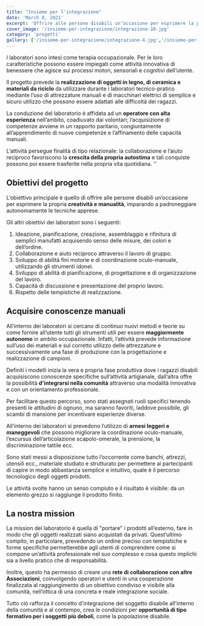 ```yaml
---
title: "Insieme per l'integrazione"
date: 'March 8, 2021'
excerpt: 'Offrire alle persone disabili un’occasione per esprimere la propria creatività e manualità, imparando a padroneggiare autonomamente le tecniche apprese.'
cover_image: '/insieme-per-integrazione/integrazione-10.jpg'
category: 'progetti'
gallery: ['/insieme-per-integrazione/integrazione-4.jpg','/insieme-per-integrazione/integrazione-5.jpg','/insieme-per-integrazione/integrazione-6.jpg','/insieme-per-integrazione/integrazione-9.jpg','/insieme-per-integrazione/integrazione-10.jpg','/insieme-per-integrazione/integrazione-11.jpg','/insieme-per-integrazione/integrazione-12.jpg', '/insieme-per-integrazione/integrazione-13.jpg','/insieme-per-integrazione/integrazione-14.jpg','/insieme-per-integrazione/integrazione-16.jpg', ]
---
```


I laboratori sono intesi come terapia occupazionale. Per le loro caratteristiche possono essere
impiegati come attività innovativa di benessere che agisce sui processi motori, sensoriali e
cognitivi dell’utente.

Il progetto prevede la **realizzazione di oggetti in legno, di ceramica e materiali da riciclo** da
utilizzare durante i laboratori tecnico-pratico mediante l’uso di attrezzature manuali e di macchinari elettrici di semplice e sicuro utilizzo che
possono essere adattati alle difficoltà dei ragazzi.

La conduzione del laboratorio è affidata ad un **operatore con alta esperienza** nell’ambito,
coadiuvato dai volontari; l’acquisizione di competenze avviene in un rapporto paritario,
congiuntamente all’apprendimento di nuove competenze e l’affinamento delle capacità manuali.

L’attività persegue finalità di tipo relazionale: la collaborazione e l’aiuto reciproco favoriscono la
**crescita della propria autostima** e tali conquiste possono poi essere trasferite nella propria vita
quotidiana.
''  

## Obiettivi del progetto

L’obiettivo principale è quello di offrire alle persone disabili un’occasione per esprimere la propria
**creatività e manualità**, imparando a padroneggiare autonomamente le tecniche apprese.

Gli altri obiettivi dei laboratori sono i seguenti:
1. Ideazione, pianificazione, creazione, assemblaggio e rifinitura di semplici manufatti acquisendo senso delle misure, dei colori e dell’ordine.
2. Collaborazione e aiuto reciproco attraverso il lavoro di gruppo.
3. Sviluppo di abilità fini motorie e di coordinazione oculo-manuale, utilizzando gli strumenti idonei.
4. Sviluppo di abilità di pianificazione, di progettazione e di organizzazione del lavoro.
5. Capacità di discussione e presentazione del proprio lavoro.
6. Rispetto delle tempistiche di realizzazione.

## Acquisire conoscenze manuali
All’interno dei laboratori si cercano di continuo nuovi metodi e teorie su come fornire all’utente
tutti gli strumenti utili per essere **maggiormente autonomo** in ambito occupazionale.
Infatti, l’attività prevede informazione sull’uso dei materiali e sul corretto utilizzo delle
attrezzature e successivamente una fase di produzione con la progettazione e realizzazione di
campioni.

Definiti i modelli inizia la vera e propria fase produttiva dove i ragazzi disabili
acquisiscono conoscenze specifiche sull’attività artigianale, dall’altra offre la possibilità **d'integrarsi nella comunità** attraverso una modalità innovativa e con un orientamento professionale.

Per facilitare questo percorso, sono stati assegnati ruoli specifici tenendo presenti le attitudini di
ognuno, ma saranno favoriti, laddove possibile, gli scambi di mansione per incentivare esperienze
diverse.

All’interno dei laboratori si prevedono l’utilizzo di **arnesi leggeri e maneggevoli** che possono
migliorare la coordinazione oculo-manuale, l’excursus dell’articolazione scapolo-omerale, la
prensione, la discriminazione tattile ecc.

Sono stati messi a disposizione tutto l’occorrente come banchi, attrezzi, utensili ecc., materiale studiato e strutturato per permettere ai partecipanti di
capire in modo abbastanza semplice e intuitivo, quale è il percorso tecnologico degli oggetti prodotti.

Le attività svolte hanno un senso compiuto e il risultato è visibile: da un elemento grezzo si
raggiunge il prodotto finito.

## La nostra mission
La mission del laboratorio è quella di "portare" i prodotti all’esterno, fare in modo che gli oggetti
realizzati siano acquistati da privati. Quest’ultimo compito, in particolare, prevedendo un ordine
preciso con tempistiche e forme specifiche permetterebbe agli utenti di comprendere come si
compone un’attività professionale nel suo complesso e cosa questo implichi sia a livello pratico
che di responsabilità.

Inoltre, questo ha permesso di creare una **rete di collaborazione con altre Associazioni**,
coinvolgendo operatori e utenti in una cooperazione finalizzata al raggiungimento di un obiettivo
condiviso e visibile alla comunità, nell’ottica di una concreta e reale integrazione sociale.

Tutto ciò rafforza il concetto d'integrazione del soggetto disabile all’interno della comunità e al
contempo, crea le condizioni per **opportunità di tipo formativo per i soggetti più deboli**, come la
popolazione disabile.